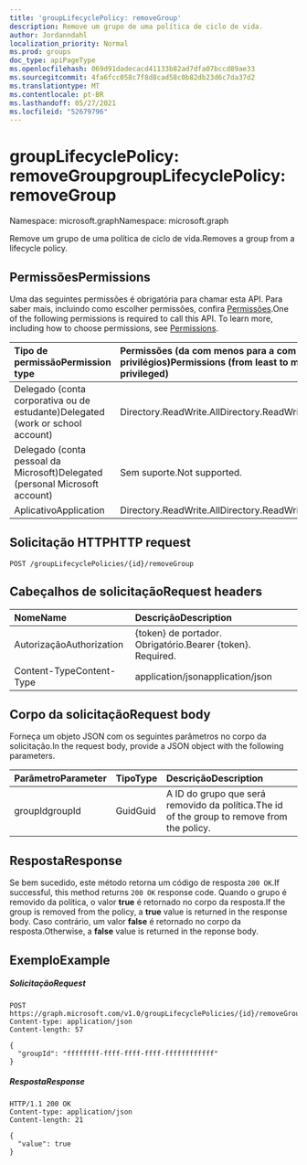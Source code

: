 ```yaml
---
title: 'groupLifecyclePolicy: removeGroup'
description: Remove um grupo de uma política de ciclo de vida.
author: Jordanndahl
localization_priority: Normal
ms.prod: groups
doc_type: apiPageType
ms.openlocfilehash: 069d91dadecacd41133b82ad7dfa07bccd89ae33
ms.sourcegitcommit: 4fa6fcc058c7f8d8cad58c0b82db23d6c7da37d2
ms.translationtype: MT
ms.contentlocale: pt-BR
ms.lasthandoff: 05/27/2021
ms.locfileid: "52679796"
---
```

# <a name="grouplifecyclepolicy-removegroup"></a><span data-ttu-id="79d44-103">groupLifecyclePolicy: removeGroup</span><span class="sxs-lookup"><span data-stu-id="79d44-103">groupLifecyclePolicy: removeGroup</span></span>

<span data-ttu-id="79d44-104">Namespace: microsoft.graph</span><span class="sxs-lookup"><span data-stu-id="79d44-104">Namespace: microsoft.graph</span></span>

<span data-ttu-id="79d44-105">Remove um grupo de uma política de ciclo de vida.</span><span class="sxs-lookup"><span data-stu-id="79d44-105">Removes a group from a lifecycle policy.</span></span>

## <a name="permissions"></a><span data-ttu-id="79d44-106">Permissões</span><span class="sxs-lookup"><span data-stu-id="79d44-106">Permissions</span></span>

<span data-ttu-id="79d44-p101">Uma das seguintes permissões é obrigatória para chamar esta API. Para saber mais, incluindo como escolher permissões, confira [Permissões](/graph/permissions-reference).</span><span class="sxs-lookup"><span data-stu-id="79d44-p101">One of the following permissions is required to call this API. To learn more, including how to choose permissions, see [Permissions](/graph/permissions-reference).</span></span>

|<span data-ttu-id="79d44-109">Tipo de permissão</span><span class="sxs-lookup"><span data-stu-id="79d44-109">Permission type</span></span>      | <span data-ttu-id="79d44-110">Permissões (da com menos para a com mais privilégios)</span><span class="sxs-lookup"><span data-stu-id="79d44-110">Permissions (from least to most privileged)</span></span>              |
|:--------------------|:---------------------------------------------------------|
|<span data-ttu-id="79d44-111">Delegado (conta corporativa ou de estudante)</span><span class="sxs-lookup"><span data-stu-id="79d44-111">Delegated (work or school account)</span></span> | <span data-ttu-id="79d44-112">Directory.ReadWrite.All</span><span class="sxs-lookup"><span data-stu-id="79d44-112">Directory.ReadWrite.All</span></span>    |
|<span data-ttu-id="79d44-113">Delegado (conta pessoal da Microsoft)</span><span class="sxs-lookup"><span data-stu-id="79d44-113">Delegated (personal Microsoft account)</span></span> | <span data-ttu-id="79d44-114">Sem suporte.</span><span class="sxs-lookup"><span data-stu-id="79d44-114">Not supported.</span></span>    |
|<span data-ttu-id="79d44-115">Aplicativo</span><span class="sxs-lookup"><span data-stu-id="79d44-115">Application</span></span> | <span data-ttu-id="79d44-116">Directory.ReadWrite.All</span><span class="sxs-lookup"><span data-stu-id="79d44-116">Directory.ReadWrite.All</span></span> |

## <a name="http-request"></a><span data-ttu-id="79d44-117">Solicitação HTTP</span><span class="sxs-lookup"><span data-stu-id="79d44-117">HTTP request</span></span>
<!-- { "blockType": "ignored" } -->
```http
POST /groupLifecyclePolicies/{id}/removeGroup
```

## <a name="request-headers"></a><span data-ttu-id="79d44-118">Cabeçalhos de solicitação</span><span class="sxs-lookup"><span data-stu-id="79d44-118">Request headers</span></span>

| <span data-ttu-id="79d44-119">Nome</span><span class="sxs-lookup"><span data-stu-id="79d44-119">Name</span></span> | <span data-ttu-id="79d44-120">Descrição</span><span class="sxs-lookup"><span data-stu-id="79d44-120">Description</span></span> |
|:---------------|:----------|
| <span data-ttu-id="79d44-121">Autorização</span><span class="sxs-lookup"><span data-stu-id="79d44-121">Authorization</span></span> | <span data-ttu-id="79d44-p102">{token} de portador. Obrigatório.</span><span class="sxs-lookup"><span data-stu-id="79d44-p102">Bearer {token}. Required.</span></span> |
| <span data-ttu-id="79d44-124">Content-Type</span><span class="sxs-lookup"><span data-stu-id="79d44-124">Content-Type</span></span>  | <span data-ttu-id="79d44-125">application/json</span><span class="sxs-lookup"><span data-stu-id="79d44-125">application/json</span></span> |

## <a name="request-body"></a><span data-ttu-id="79d44-126">Corpo da solicitação</span><span class="sxs-lookup"><span data-stu-id="79d44-126">Request body</span></span>
<span data-ttu-id="79d44-127">Forneça um objeto JSON com os seguintes parâmetros no corpo da solicitação.</span><span class="sxs-lookup"><span data-stu-id="79d44-127">In the request body, provide a JSON object with the following parameters.</span></span>

| <span data-ttu-id="79d44-128">Parâmetro</span><span class="sxs-lookup"><span data-stu-id="79d44-128">Parameter</span></span> | <span data-ttu-id="79d44-129">Tipo</span><span class="sxs-lookup"><span data-stu-id="79d44-129">Type</span></span> | <span data-ttu-id="79d44-130">Descrição</span><span class="sxs-lookup"><span data-stu-id="79d44-130">Description</span></span> |
|:---------------|:--------|:----------|
|<span data-ttu-id="79d44-131">groupId</span><span class="sxs-lookup"><span data-stu-id="79d44-131">groupId</span></span>|<span data-ttu-id="79d44-132">Guid</span><span class="sxs-lookup"><span data-stu-id="79d44-132">Guid</span></span>| <span data-ttu-id="79d44-133">A ID do grupo que será removido da política.</span><span class="sxs-lookup"><span data-stu-id="79d44-133">The id of the group to remove from the policy.</span></span>|

## <a name="response"></a><span data-ttu-id="79d44-134">Resposta</span><span class="sxs-lookup"><span data-stu-id="79d44-134">Response</span></span>

<span data-ttu-id="79d44-135">Se bem sucedido, este método retorna um código de resposta `200 OK`.</span><span class="sxs-lookup"><span data-stu-id="79d44-135">If successful, this method returns `200 OK` response code.</span></span> <span data-ttu-id="79d44-136">Quando o grupo é removido da política, o valor **true** é retornado no corpo da resposta.</span><span class="sxs-lookup"><span data-stu-id="79d44-136">If the group is removed from the policy, a **true** value is returned in the response body.</span></span> <span data-ttu-id="79d44-137">Caso contrário, um valor **false** é retornado no corpo da resposta.</span><span class="sxs-lookup"><span data-stu-id="79d44-137">Otherwise, a **false** value is returned in the reponse body.</span></span>

## <a name="example"></a><span data-ttu-id="79d44-138">Exemplo</span><span class="sxs-lookup"><span data-stu-id="79d44-138">Example</span></span>

##### <a name="request"></a><span data-ttu-id="79d44-139">Solicitação</span><span class="sxs-lookup"><span data-stu-id="79d44-139">Request</span></span>

<!-- {
  "blockType": "ignored",
  "name": "grouplifecyclepolicy_removegroup"
} -->
```http
POST https://graph.microsoft.com/v1.0/groupLifecyclePolicies/{id}/removeGroup
Content-type: application/json
Content-length: 57

{
  "groupId": "ffffffff-ffff-ffff-ffff-ffffffffffff"
}
```

##### <a name="response"></a><span data-ttu-id="79d44-140">Resposta</span><span class="sxs-lookup"><span data-stu-id="79d44-140">Response</span></span>
<!-- { "blockType": "response" } -->

```http
HTTP/1.1 200 OK
Content-type: application/json
Content-length: 21

{
  "value": true
}
```

<!-- uuid: 8fcb5dbc-d5aa-4681-8e31-b001d5168d79
2015-10-25 14:57:30 UTC -->
<!-- {
  "type": "#page.annotation",
  "description": "groupLifecyclePolicy: removegroup",
  "keywords": "",
  "section": "documentation",
  "tocPath": ""
}-->

